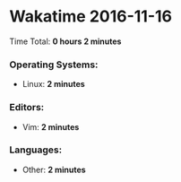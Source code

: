 # Wakatime 2016-11-16

Time Total: **0 hours 2 minutes**

### Operating Systems:
- Linux: **2 minutes** 

### Editors:
- Vim: **2 minutes** 

### Languages:
- Other: **2 minutes** 

